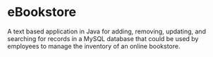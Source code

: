 # eBookstore
A text based application in Java for adding, removing, updating, and searching for records in a MySQL database that could be used by employees to manage the inventory of an online bookstore.
